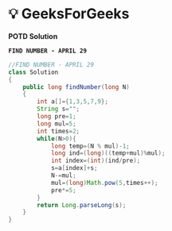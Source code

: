# **💡  GeeksForGeeks**
**POTD Solution**

**`FIND NUMBER - APRIL 29`**

```java
//FIND NUMBER - APRIL 29
class Solution
{
    public long findNumber(long N)
    {
        int a[]={1,3,5,7,9};
		String s="";
		long pre=1;
		long mul=5;
		int times=2;
		while(N>0){
			long temp=(N % mul)-1;
			long ind=(long)((temp+mul)%mul);
			int index=(int)(ind/pre);
			s=a[index]+s;
			N-=mul;
			mul=(long)Math.pow(5,times++);
			pre*=5;
		}
		return Long.parseLong(s);
    }
}
```
